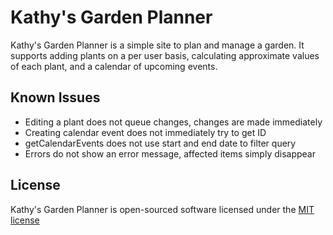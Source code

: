 # Kathy's Garden Planner

Kathy's Garden Planner is a simple site to plan and manage a garden. It
supports adding plants on a per user basis, calculating approximate values of
each plant, and a calendar of upcoming events.

## Known Issues

* Editing a plant does not queue changes, changes are made immediately
* Creating calendar event does not immediately try to get ID
* getCalendarEvents does not use start and end date to filter query
* Errors do not show an error message, affected items simply disappear

## License

Kathy's Garden Planner is open-sourced software licensed under the
[MIT license](http://opensource.org/licenses/MIT)
